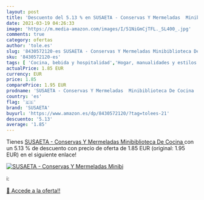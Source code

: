 ```yaml
---
layout: post
title: 'Descuento del 5.13 % en SUSAETA - Conservas Y Mermeladas  Minibi'
date: 2021-03-19 04:26:33
image: 'https://m.media-amazon.com/images/I/51NiGmCjTFL._SL400_.jpg'
comments: true
category: ofertas
author: 'tole.es'
slug: '8430572120-es SUSAETA - Conservas Y Mermeladas Minibiblioteca De Cocina'
sku: '8430572120-es'
tags: [ 'Cocina, bebida y hospitalidad','Hogar, manualidades y estilos de vida','Libros','Libros juveniles','conservas','susaeta', ]
actualPrice: 1.85 EUR
currency: EUR
price: 1.85
comparePrice: 1.95 EUR
prodname: 'SUSAETA - Conservas Y Mermeladas  Minibiblioteca De Cocina '
country: 'es'
flag: '🇪🇸'
brand: 'SUSAETA'
buyurl: 'https://www.amazon.es/dp/8430572120/?tag=tolees-21'
descuento: '5.13'
average: '1.85'
---
```


Tienes [SUSAETA - Conservas Y Mermeladas  Minibiblioteca De Cocina ](https://www.amazon.es/dp/8430572120/?tag=tolees-21) con un 5.13 % de descuento con precio de oferta de 1.85 EUR (original: 1.95 EUR) en el siguiente enlace!

[![SUSAETA - Conservas Y Mermeladas  Minibi](https://m.media-amazon.com/images/I/51NiGmCjTFL._SL400_.jpg)](https://www.amazon.es/dp/8430572120/?tag=tolees-21)

ℹ️:


[🛒 Accede a la oferta!!](https://www.amazon.es/dp/8430572120/?tag=tolees-21)
